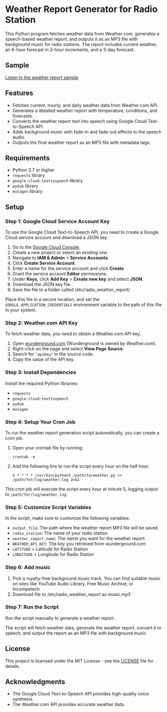 # Weather Report Generator for Radio Station

This Python program fetches weather data from Weather.com, generates a speech-based weather report, and outputs it as an MP3 file with background music for radio stations. The report includes current weather, an 8-hour forecast in 2-hour increments, and a 3-day forecast.
## Sample
[Listen to the weather report sample](https://cloud.intellidwell.net/s/wekbwHRBXJt5LJi)


## Features
- Fetches current, hourly, and daily weather data from Weather.com API.
- Generates a detailed weather report with temperature, conditions, and forecasts.
- Converts the weather report text into speech using Google Cloud Text-to-Speech API.
- Adds background music with fade-in and fade-out effects to the speech audio.
- Outputs the final weather report as an MP3 file with metadata tags.

## Requirements
- Python 3.7 or higher
- `requests` library
- `google-cloud-texttospeech` library
- `pydub` library
- `mutagen` library

## Setup

### Step 1: Google Cloud Service Account Key
To use the Google Cloud Text-to-Speech API, you need to create a Google Cloud service account and download a JSON key.

1. Go to the [Google Cloud Console](https://console.cloud.google.com/).
2. Create a new project or select an existing one.
3. Navigate to **IAM & Admin** > **Service Accounts**.
4. Click **Create Service Account**.
5. Enter a name for the service account and click **Create**.
6. Grant the service account **Editor** permissions.
7. Under **Keys**, click **Add Key** > **Create new key** and select **JSON**.
8. Download the JSON key file.
9. Save the file to a folder called /etc/radio_weather_report/

Place this file in a secure location, and set the `GOOGLE_APPLICATION_CREDENTIALS` environment variable to the path of this file in your system.

### Step 2: Weather.com API Key
To fetch weather data, you need to obtain a Weather.com API key.

1. Open [wunderground.com](https://www.wunderground.com) (Wunderground is owned by Weather.com).
2. Right-click on the page and select **View Page Source**.
3. Search for `"apiKey"` in the source code.
4. Copy the value of the API key.

### Step 3: Install Dependencies
Install the required Python libraries:

- `requests`
- `google-cloud-texttospeech`
- `pydub`
- `mutagen`

### Step 4: Setup Your Cron Job
To run the weather report generation script automatically, you can create a cron job.

1. Open your crontab file by running:

   `crontab -e`

2. Add the following line to run the script every hour on the half hour:

   `5 * * * * /usr/bin/python3 /path/to/weather.py >> /path/for/log/weather.log 2>&1`

This cron job will execute the script every hour at minute 5, logging output to `/path/for/log/weather.log`.

### Step 5: Customize Script Variables
In the script, make sure to customize the following variables:
- `output_file`: The path where the weather report MP3 file will be saved.
- `radio_station`: The name of your radio station.
- `weather_report_name`: The name you want for the weather report.
- `WEATHER_API_KEY`: The key you retrieved from wunderground.com
- `LATITUDE` = Latitude for Radio Station
- `LONGITUDE` = Longitude for Radio Station

### Step 6: Add music
1. Pick a royalty-free background music track. You can find suitable music on sites like YouTube Audio Library, Free Music Archive, or Incompetech.
2. Download file to /etc/radio_weather_report as music.mp3
### Step 7: Run the Script
Run the script manually to generate a weather report.

The script will fetch weather data, generate the weather report, convert it to speech, and output the report as an MP3 file with background music.

## License
This project is licensed under the MIT License - see the [LICENSE](LICENSE) file for details.

## Acknowledgments
- The Google Cloud Text-to-Speech API provides high-quality voice synthesis.
- The Weather.com API provides accurate weather data.
